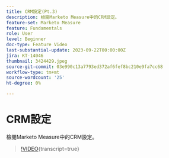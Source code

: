 ```yaml
---
title: CRM設定(Pt.3)
description: 檢閱Marketo Measure中的CRM設定。
feature-set: Marketo Measure
feature: Fundamentals
role: User
level: Beginner
doc-type: Feature Video
last-substantial-update: 2023-09-22T00:00:00Z
jira: KT-14046
thumbnail: 3424429.jpeg
source-git-commit: 03e990c13a7793ed372af6fef8bc210e9fa7cc68
workflow-type: tm+mt
source-wordcount: '25'
ht-degree: 0%

---
```



# CRM設定

檢閱Marketo Measure中的CRM設定。

>[!VIDEO](https://video.tv.adobe.com/v/3424429/?learn=on){transcript=true}
